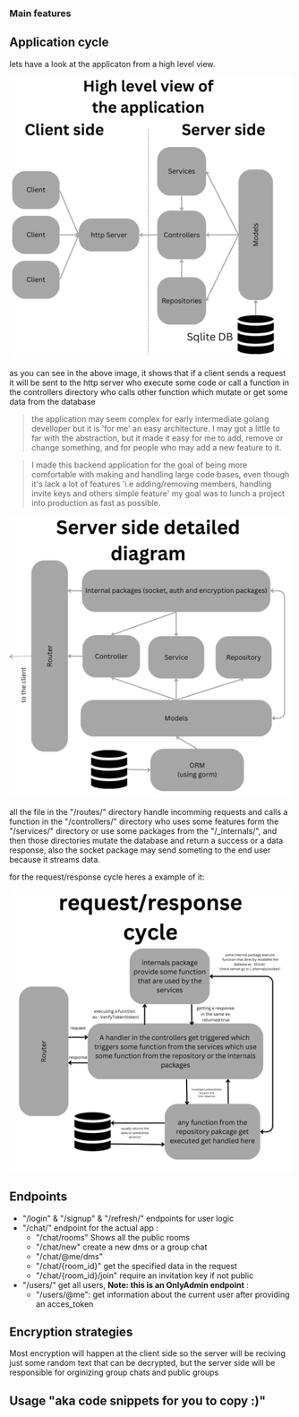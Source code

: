 ### Main features

## Application cycle
lets have a look at the applicaton from a high level view.

!["High level view of the application"](https://github.com/youssefhmidi/E2E_encryptedConnection/blob/main/.assets/1.png)

as you can see in the above image, it shows that if  a client sends a request it will be sent to the http server who execute some code or call a function 
in the controllers directory who calls other function which mutate or get some data from the database

> the application may seem complex for early intermediate golang develloper but it is 'for me' an easy architecture. I may got a little to far with the 
> abstraction, but it made it easy for me to add, remove or change something, and for people who may add a new feature to it.


> I made this backend application for the goal of being more comfortable with making and handling large code bases, even though it's lack a lot of features
> 'i.e adding/removing members, handling invite keys and others simple feature' my goal was to lunch a project into production as fast as possible.

!["Detailed view of the backend architecture"](https://github.com/youssefhmidi/E2E_encryptedConnection/blob/main/.assets/2.png)

all the file in the "/routes/" directory handle incomming requests and calls a function in the "/controllers/" directory who uses some features form 
the "/services/" directory or use some packages from the "/_internals/", and then those directories mutate the database and return a success or a data response, also the socket package may send someting to the end user because it streams data.

for the request/response cycle heres a example of it:

!["Detailed view of the request/response cycle"](https://github.com/youssefhmidi/E2E_encryptedConnection/blob/main/.assets/3.png)

## Endpoints

- "/login" & "/signup"  & "/refresh/" endpoints for user logic
- "/chat/" endpoint for the actual app :
    - "/chat/rooms" Shows all the public rooms
    - "/chat/new" create a new dms or a group chat
    - "/chat/@me/dms" 
    - "/chat/{room_id}" get the specified data in the request 
    - "/chat/{room_id}/join" require an invitation key if not public
- "/users/" get all users, **Note: this is an OnlyAdmin endpoint** :
    - "/users/@me": get information about the current user after providing an acces_token

## Encryption strategies
Most encryption will happen at the client side so the server will be reciving just some random text that can be decrypted, but the server side will be 
responsible for orginizing group chats and public groups  

## Usage "aka code snippets for you to copy :)"